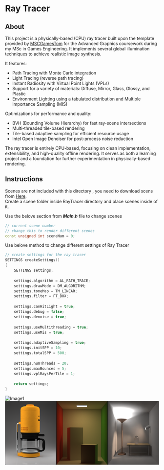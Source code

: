 # Ray Tracer

## About

This project is a physically-based (CPU) ray tracer built upon the template provided by [MSCGamesTom](https://github.com/MSCGamesTom) for the Advanced Graphics coursework during my MSc in Games Engineering. It implements several global illumination techniques to achieve realistic image synthesis.

It features:
- Path Tracing with Monte Carlo integration
- Light Tracing (reverse path tracing)
- Instant Radiosity with Virtual Point Lights (VPLs)
- Support for a variety of materials: Diffuse, Mirror, Glass, Glossy, and Plastic
- Environment Lighting using a tabulated distribution and Multiple Importance Sampling (MIS)

Optimizations for performance and quality:
- BVH (Bounding Volume Hierarchy) for fast ray-scene intersections
- Multi-threaded tile-based rendering
- Tile-based adaptive sampling for efficient resource usage
- Intel Open Image Denoiser for post-process noise reduction

The ray tracer is entirely CPU-based, focusing on clean implementation, extensibility, and high-quality offline rendering. 
It serves as both a learning project and a foundation for further experimentation in physically-based rendering.

## Instructions
Scenes are not included with this directory , you need to download scens from [Here](https://github.com/RohitKaravadra/Ray-Tracer-Scenes.git).<br>
Create a scene folder inside RayTracer directory and place scenes inside of it.

Use the belove section from ***Main.h*** file to change scenes

```cpp
// current scene number
// change this to render different scenes
const unsigned int sceneNum = 0;
```

Use belove method to change different settings of Ray Tracer

```cpp
// create settings for the ray tracer
SETTINGS createSettings()
{
	SETTINGS settings;

	settings.algorithm = AL_PATH_TRACE;
	settings.drawMode = DM_ALGORITHM;
	settings.toneMap = TM_LINEAR;
	settings.filter = FT_BOX;

	settings.canHitLight = true;
	settings.debug = false;
	settings.denoise = true;

	settings.useMultithreading = true;
	settings.useMis = true;

	settings.adaptiveSampling = true;
	settings.initSPP = 10;
	settings.totalSPP = 500;

	settings.numThreads = 20;
	settings.maxBounces = 5;
	settings.vplRaysPerTile = 1;

	return settings;
}
```

![Image1](Readme/Image1.png)
![Image2](Readme/Image2.png)
